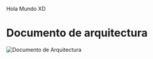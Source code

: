 Hola Mundo XD

# Documento de arquitectura

![Documento de Arquitectura](https://github.com/Om4r1nX2002/Mystery-Inc-proyecto/blob/patch-3/imagenArquitectura.jpg?raw=true)
